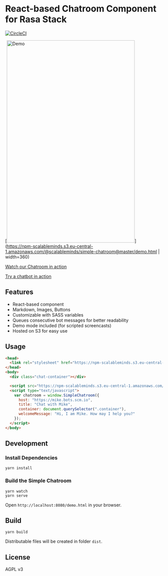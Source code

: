 # React-based Chatroom Component for Rasa Stack

[![CircleCI](https://circleci.com/gh/scalableminds/simple-chatroom.svg?style=svg)](https://circleci.com/gh/scalableminds/simple-chatroom)

[<img src="https://npm-scalableminds.s3.amazonaws.com/%40scalableminds/simple-chatroom/demo.gif" alt="Demo" width="409" height="645" />](https://npm-scalableminds.s3.eu-central-1.amazonaws.com/@scalableminds/simple-chatroom@master/demo.html | width=360)

[Watch our Chatroom in action](https://npm-scalableminds.s3.eu-central-1.amazonaws.com/@scalableminds/simple-chatroom@master/demo.html)

[Try a chatbot in action](https://scalableminds.com/)

## Features

* React-based component
* Markdown, Images, Buttons
* Customizable with SASS variables
* Queues consecutive bot messages for better readability
* Demo mode included (for scripted screencasts)
* Hosted on S3 for easy use

## Usage

```html
<head>
  <link rel="stylesheet" href="https://npm-scalableminds.s3.eu-central-1.amazonaws.com/@scalableminds/simple-chatroom@master/dist/Chatroom.css" />
</head>
<body>
  <div class="chat-container"></div>

  <script src="https://npm-scalableminds.s3.eu-central-1.amazonaws.com/@scalableminds/simple-chatroom@master/dist/Chatroom.js"/></script>
  <script type="text/javascript">
    var chatroom = window.SimpleChatroom({
      host: "https://mike.bots.scm.io",
      title: "Chat with Mike",
      container: document.querySelector(".container"),
      welcomeMessage: "Hi, I am Mike. How may I help you?"
    });
  </script>
</body>
```

## Development

### Install Dependencies

```
yarn install
```

### Build the Simple Chatroom

```
yarn watch
yarn serve
```

Open `http://localhost:8080/demo.html` in your browser.

## Build

```
yarn build
```

Distributable files will be created in folder `dist`.

## License

AGPL v3
